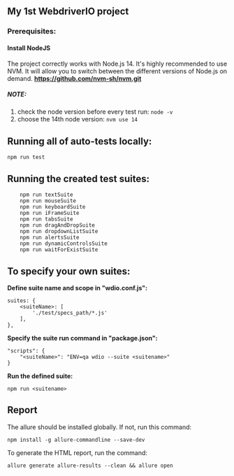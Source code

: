 ## My 1st WebdriverIO project
### Prerequisites:
#### Install NodeJS
The project correctly works with Node.js 14. 
It's highly recommended to use NVM. It will allow you to switch between the different versions of Node.js on demand.
**https://github.com/nvm-sh/nvm.git**

##### NOTE:

1. check the node version before every test run:
`node -v`
2. choose the 14th node version: `nvm use 14`

## Running all of auto-tests locally:
`npm run test`

## Running the created test suites:
```
    npm run textSuite
    npm run mouseSuite
    npm run keyboardSuite
    npm run iFrameSuite
    npm run tabsSuite
    npm run dragAndDropSuite
    npm run dropdownListSuite
    npm run alertsSuite
    npm run dynamicControlsSuite
    npm run waitForExistSuite
```

## To specify your own suites:

**Define suite name and scope in "wdio.conf.js":**

```
suites: {
    <suiteName>: [
        './test/specs_path/*.js'
    ],
},
```

**Specify the suite run command in "package.json":**
```
"scripts": {
    "<suiteName>": "ENV=qa wdio --suite <suitename>"
}
```
**Run the defined suite:**

`npm run <suitename>`

## Report
The allure should be installed globally. If not, run this command:

`npm install -g allure-commandline --save-dev`

To generate the HTML report, run the command:

`allure generate allure-results --clean && allure open`